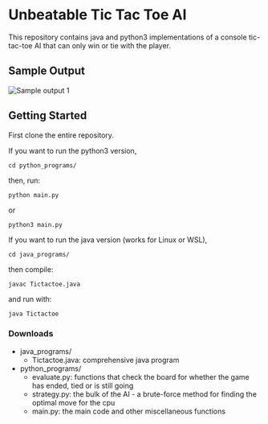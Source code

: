 # Unbeatable Tic Tac Toe AI

This repository contains java and python3 implementations of a console tic-tac-toe AI that can only win or tie with the player.

## Sample Output

![Sample output 1](https://github.com/satvick16/ai-tic-tac-toe/blob/master/pytictactoesample.PNG?raw=true)

## Getting Started

First clone the entire repository. 

If you want to run the python3 version,
```
cd python_programs/
```
then, run:
```
python main.py
```
or
```
python3 main.py
```

If you want to run the java version (works for Linux or WSL),
```
cd java_programs/
```
then compile:
```
javac Tictactoe.java
```
and run with:
```
java Tictactoe
```

### Downloads

* java_programs/
    * Tictactoe.java: comprehensive java program
* python_programs/
    * evaluate.py: functions that check the board for whether the game has ended, tied or is still going
    * strategy.py: the bulk of the AI - a brute-force method for finding the optimal move for the cpu
    * main.py: the main code and other miscellaneous functions
